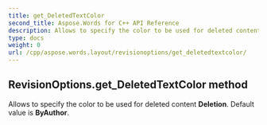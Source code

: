 ```yaml
---
title: get_DeletedTextColor
second_title: Aspose.Words for C++ API Reference
description: Allows to specify the color to be used for deleted content Deletion. Default value is ByAuthor. 
type: docs
weight: 0
url: /cpp/aspose.words.layout/revisionoptions/get_deletedtextcolor/
---
```

## RevisionOptions.get_DeletedTextColor method


Allows to specify the color to be used for deleted content **Deletion**. Default value is **ByAuthor**.

